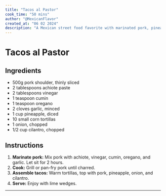 ```yaml
---
title: "Tacos al Pastor"
cook_time: "50 mins"
author: "@MexicanFlavor"
created_at: "06 02 2024"
description: "A Mexican street food favorite with marinated pork, pineapple, and fresh toppings."
---
```


# Tacos al Pastor

## Ingredients

- 500g pork shoulder, thinly sliced
- 2 tablespoons achiote paste
- 2 tablespoons vinegar
- 1 teaspoon cumin
- 1 teaspoon oregano
- 2 cloves garlic, minced
- 1 cup pineapple, diced
- 10 small corn tortillas
- 1 onion, chopped
- 1/2 cup cilantro, chopped

## Instructions

1. **Marinate pork:** Mix pork with achiote, vinegar, cumin, oregano, and garlic. Let sit for 2 hours.
2. **Cook:** Grill or pan-fry pork until charred.
3. **Assemble tacos:** Warm tortillas, top with pork, pineapple, onion, and cilantro.
4. **Serve:** Enjoy with lime wedges.

---
